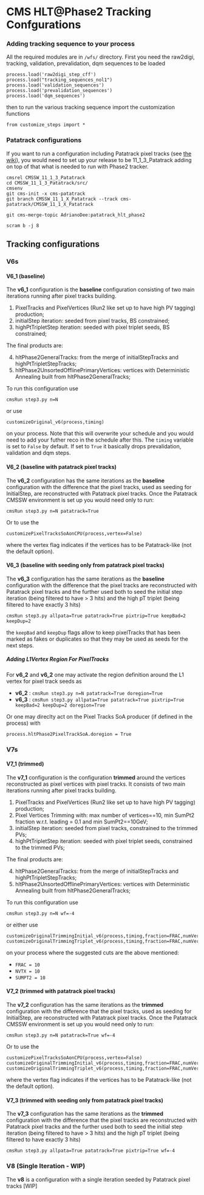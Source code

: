 # CMS HLT@Phase2 Tracking Confgurations 


### Adding tracking sequence to your process

All the required modules are in `/wfs/` directory. First you need the raw2digi, tracking, validation, prevalidation, dqm sequences to be loaded
```
process.load('raw2digi_step_cff')
process.load("tracking_sequences_nol1")
process.load('validation_sequences')
process.load('prevalidation_sequences')
process.load('dqm_sequences')
```

then to run the various tracking sequence import the customization functions

```from customize_steps import *```

### Patatrack configurations

If you want to run a configuration including Patatrack pixel tracks (see [the wiki](https://patatrack.web.cern.ch/patatrack/wiki/)), you would need to set up your release to be 11_1_3_Patatrack adding on top of that what is needed to run with Phase2 tracker.

```
cmsrel CMSSW_11_1_3_Patatrack
cd CMSSW_11_1_3_Patatrack/src/
cmsenv
git cms-init -x cms-patatrack
git branch CMSSW_11_1_X_Patatrack --track cms-patatrack/CMSSW_11_1_X_Patatrack

git cms-merge-topic AdrianoDee:patatrack_hlt_phase2

scram b -j 8
```


## Tracking configurations

### V6s

#### V6_1 (baseline)

The __v6_1__ configuration is the __baseline__ configuration consisting of two main iterations running after pixel tracks building.

1. PixelTracks and PixelVertices (Run2 like set up to have high PV tagging) production; 
2. initialStep iteration: seeded from pixel tracks, BS constrained; 
3. highPtTripletStep iteration: seeded with pixel triplet seeds, BS constrained; 

The final products are:

4. hltPhase2GeneralTracks: from the merge of initialStepTracks and highPtTripletStepTracks;
5. hltPhase2UnsortedOfflinePrimaryVertices: vertices with Deterministic Annealing built from hltPhase2GeneralTracks;

To run this configuration use

```cmsRun step3.py n=N ```

or use

```customizeOriginal_v6(process,timing)```

on your process. Note that this will overwrite your schedule and you would need to add your futher reco in the schedule after this. The `timing` variable is set to `False` by default. If set to `True` it basically drops prevalidation, validation and dqm steps.

#### V6_2 (baseline with patatrack pixel tracks)

The __v6_2__ configuration has the same iterations as the __baseline__ configuration with the difference that the pixel tracks, used as seeding for InitialStep, are reconstructed with Patatrack pixel tracks. Once the Patatrack CMSSW environment is set up you would need only to run:

```cmsRun step3.py n=N patatrack=True```

Or to use the 

```customizePixelTracksSoAonCPU(process,vertex=False)```

where the vertex flag indicates if the vertices has to be Patatrack-like (not the default option).

#### V6_3 (baseline with seeding only from patatrack pixel tracks)

The __v6_3__ configuration has the same iterations as the __baseline__ configuration with the difference that the pixel tracks are reconstructed with Patatrack pixel tracks and the further used both to seed the initial step iteration (being filtered to have > 3 hits) and the high pT triplet (being filtered to have exactly 3 hits)

```cmsRun step3.py allpata=True patatrack=True pixtrip=True keepBad=2 keepDup=2```

the `keepBad` and `keepDup` flags allow to keep pixelTracks that has been marked as fakes or duplicates so that they may be used as seeds for the next steps.


##### Adding L1Vertex Region For PixelTracks

For __v6_2__ and __v6_2__ one may activate the region definition around the L1 vertex for pixel track seeds as

- __v6_2__ : `cmsRun step3.py n=N patatrack=True doregion=True`
- __v6_3__ : `cmsRun step3.py allpata=True patatrack=True pixtrip=True keepBad=2 keepDup=2 doregion=True`

Or one may direclty act on the Pixel Tracks SoA producer (if defined in the process) with

```process.hltPhase2PixelTrackSoA.doregion = True ```

### V7s

#### V7_1 (trimmed)

The __v7_1__ configuration is the configuration __trimmed__ around the vertices reconstructed as pixel vertices with pixel tracks. It consists of two main iterations running after pixel tracks building.

1. PixelTracks and PixelVertices (Run2 like set up to have high PV tagging) production; 
2. Pixel Vertices Trimming with: max number of vertices==10, min SumPt2 fraction w.r.t. leading = 0.1 and min SumPt2==10GeV;
2. initialStep iteration: seeded from pixel tracks, constrained to the trimmed PVs; 
3. highPtTripletStep iteration: seeded with pixel triplet seeds, constrained to the trimmed PVs; 

The final products are:

4. hltPhase2GeneralTracks: from the merge of initialStepTracks and highPtTripletStepTracks;
5. hltPhase2UnsortedOfflinePrimaryVertices: vertices with Deterministic Annealing built from hltPhase2GeneralTracks;

To run this configuration use

```cmsRun step3.py n=N wf=-4```

or either use 

```
customizeOriginalTrimmingInitial_v6(process,timing,fraction=FRAC,numVertex=NVTX,minSumPt2=SUMPT2)
customizeOriginalTrimmingTriplet_v6(process,timing,fraction=FRAC,numVertex=NVTX,minSumPt2=SUMPT2)
```

on your process where the suggested cuts are the above mentioned:

- `FRAC = 10` 
- `NVTX = 10`
- `SUMPT2 = 10`


#### V7_2 (trimmed with patatrack pixel tracks)

The __v7_2__ configuration has the same iterations as the __trimmed__ configuration with the difference that the pixel tracks, used as seeding for InitialStep, are reconstructed with Patatrack pixel tracks. Once the Patatrack CMSSW environment is set up you would need only to run:

```cmsRun step3.py n=N patatrack=True wf=-4```

Or to use the 

```
customizePixelTracksSoAonCPU(process,vertex=False)
customizeOriginalTrimmingInitial_v6(process,timing,fraction=FRAC,numVertex=NVTX,minSumPt2=SUMPT2)
customizeOriginalTrimmingTriplet_v6(process,timing,fraction=FRAC,numVertex=NVTX,minSumPt2=SUMPT2)
```

where the vertex flag indicates if the vertices has to be Patatrack-like (not the default option).

#### V7_3 (trimmed with seeding only from patatrack pixel tracks)

The __v7_3__ configuration has the same iterations as the __trimmed__ configuration with the difference that the pixel tracks are reconstructed with Patatrack pixel tracks and the further used both to seed the initial step iteration (being filtered to have > 3 hits) and the high pT triplet (being filtered to have exactly 3 hits)

```cmsRun step3.py allpata=True patatrack=True pixtrip=True wf=-4```

### V8 (Single Iteration - WIP)

The __v8__ is a configuration with a single iteration seeded by Patatrack pixel tracks [WIP]


